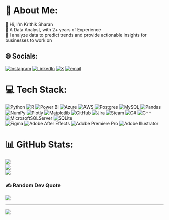 # 💫 About Me:
👋 Hi, I'm Krithik Sharan<br>💼 A Data Analyst, with 2+ years of Experience<br>📰 I analyze data to predict trends and provide actionable insights for businesses to work on


## 🌐 Socials:
[![Instagram](https://img.shields.io/badge/Instagram-%23E4405F.svg?logo=Instagram&logoColor=white)](https://instagram.com/krithiksharan13) [![LinkedIn](https://img.shields.io/badge/LinkedIn-%230077B5.svg?logo=linkedin&logoColor=white)](https://linkedin.com/in/krithik-sharan-bb016918a/) [![X](https://img.shields.io/badge/X-black.svg?logo=X&logoColor=white)](https://x.com/krithik_sharan) [![email](https://img.shields.io/badge/Email-D14836?logo=gmail&logoColor=white)](mailto:krithiksharan13@gmail.com) 

# 💻 Tech Stack:
![Python](https://img.shields.io/badge/python-3670A0?style=plastic&logo=python&logoColor=ffdd54) ![R](https://img.shields.io/badge/r-%23276DC3.svg?style=plastic&logo=r&logoColor=white) ![Power Bi](https://img.shields.io/badge/power_bi-F2C811?style=plastic&logo=powerbi&logoColor=black) ![Azure](https://img.shields.io/badge/azure-%230072C6.svg?style=plastic&logo=microsoftazure&logoColor=white) ![AWS](https://img.shields.io/badge/AWS-%23FF9900.svg?style=plastic&logo=amazon-aws&logoColor=white) ![Postgres](https://img.shields.io/badge/postgres-%23316192.svg?style=plastic&logo=postgresql&logoColor=white) ![MySQL](https://img.shields.io/badge/mysql-4479A1.svg?style=plastic&logo=mysql&logoColor=white) ![Pandas](https://img.shields.io/badge/pandas-%23150458.svg?style=plastic&logo=pandas&logoColor=white) ![NumPy](https://img.shields.io/badge/numpy-%23013243.svg?style=plastic&logo=numpy&logoColor=white) ![Plotly](https://img.shields.io/badge/Plotly-%233F4F75.svg?style=plastic&logo=plotly&logoColor=white) ![Matplotlib](https://img.shields.io/badge/Matplotlib-%23ffffff.svg?style=plastic&logo=Matplotlib&logoColor=black) ![GitHub](https://img.shields.io/badge/github-%23121011.svg?style=plastic&logo=github&logoColor=white) ![Jira](https://img.shields.io/badge/jira-%230A0FFF.svg?style=plastic&logo=jira&logoColor=white) ![Steam](https://img.shields.io/badge/steam-%23000000.svg?style=plastic&logo=steam&logoColor=white)  ![C#](https://img.shields.io/badge/c%23-%23239120.svg?style=plastic&logo=csharp&logoColor=white) ![C++](https://img.shields.io/badge/c++-%2300599C.svg?style=plastic&logo=c%2B%2B&logoColor=white) ![MicrosoftSQLServer](https://img.shields.io/badge/Microsoft%20SQL%20Server-CC2927?style=plastic&logo=microsoft%20sql%20server&logoColor=white) ![SQLite](https://img.shields.io/badge/sqlite-%2307405e.svg?style=plastic&logo=sqlite&logoColor=white)  
![Figma](https://img.shields.io/badge/figma-%23F24E1E.svg?style=plastic&logo=figma&logoColor=white) ![Adobe After Effects](https://img.shields.io/badge/Adobe%20After%20Effects-9999FF.svg?style=plastic&logo=Adobe%20After%20Effects&logoColor=white) ![Adobe Premiere Pro](https://img.shields.io/badge/Adobe%20Premiere%20Pro-9999FF.svg?style=plastic&logo=Adobe%20Premiere%20Pro&logoColor=white) ![Adobe Illustrator](https://img.shields.io/badge/adobe%20illustrator-%23FF9A00.svg?style=plastic&logo=adobe%20illustrator&logoColor=white)
# 📊 GitHub Stats:
![](https://github-readme-stats.vercel.app/api?username=krithiksharan13&theme=dark&hide_border=false&include_all_commits=false&count_private=false)<br/>
![](https://nirzak-streak-stats.vercel.app/?user=krithiksharan13&theme=dark&hide_border=false)<br/>
![](https://github-readme-stats.vercel.app/api/top-langs/?username=krithiksharan13&theme=dark&hide_border=false&include_all_commits=false&count_private=false&layout=compact)

### ✍️ Random Dev Quote
![](https://quotes-github-readme.vercel.app/api?type=horizontal&theme=radical)

---
[![](https://visitcount.itsvg.in/api?id=krithiksharan13&icon=0&color=0)](https://visitcount.itsvg.in)

<!-- Proudly created with GPRM ( https://gprm.itsvg.in ) -->
